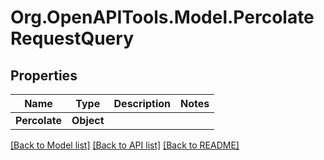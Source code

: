 
# Org.OpenAPITools.Model.PercolateRequestQuery

## Properties

Name | Type | Description | Notes
------------ | ------------- | ------------- | -------------
**Percolate** | **Object** |  | 

[[Back to Model list]](../README.md#documentation-for-models)
[[Back to API list]](../README.md#documentation-for-api-endpoints)
[[Back to README]](../README.md)

